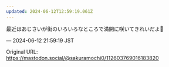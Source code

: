 ```yaml
---
updated: 2024-06-12T12:59:19.061Z
---
```


<p>最近はあじさいが街のいろいろなところで満開に咲いてきれいだよ💠</p>

&mdash; 2024-06-12 21:59:19 JST

Original URL: https://mastodon.social/@sakuramochi0/112603769016183820
